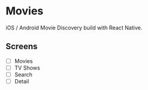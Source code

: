 # Movies

iOS / Android Movie Discovery build with React Native.

## Screens

- [ ] Movies
- [ ] TV Shows
- [ ] Search
- [ ] Detail

